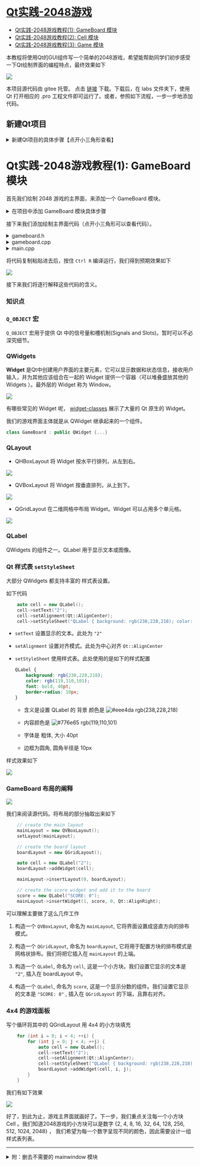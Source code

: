 # [Qt实践-2048游戏](https://gitee.com/OneForward/TACpp/blob/master/tutorials/qt-2048-v1.md)

* [Qt实践-2048游戏教程(1): GameBoard 模块](https://gitee.com/OneForward/TACpp/blob/master/tutorials/qt-2048-v1.md)
* [Qt实践-2048游戏教程(2): Cell 模块](https://gitee.com/OneForward/TACpp/blob/master/tutorials/qt-2048-v2.md)
* [Qt实践-2048游戏教程(3): Game 模块](https://gitee.com/OneForward/TACpp/blob/master/tutorials/qt-2048-v3.md)


本教程将使用Qt的GUI组件写一个简单的2048游戏，希望能帮助同学们初步感受一下Qt绘制界面的编程特点，最终效果如下

![](imgs/qt-2048-最终效果.png)

本项目源代码由 gitee 托管。 点击 [链接](https://gitee.com/OneForward/TACpp/archive/master.zip) 下载。下载后，在 labs 文件夹下，使用 Qt 打开相应的 .pro 工程文件即可运行了。或者，参照如下流程，一步一步地添加代码。

## 新建Qt项目

<details>
  <summary> 新建Qt项目的具体步骤【点开小三角形查看】 </summary>

按住 `Crtl Shift N` 新建工程项目。

* 点击确定。

![](imgs/qt-new-proj-widgets.png)

* 设置工程名。

![](imgs/qt-new-proj.png)

* 一路点击默认选项。除了此处，不勾选 ui form。

![](imgs/qt-new-proj-no-ui.png)

最终我们会得到如图所示的一个项目

![](imgs/qt2048-init.png)

按住 `Ctrl R` 运行可以得到一个没有任何组件的界面程序。

![](imgs/qt2048-init-run.png)


</details>

# Qt实践-2048游戏教程(1): GameBoard 模块
首先我们绘制 2048 游戏的主界面，来添加一个 GameBoard 模块。

<details>
  <summary> 在项目中添加 GameBoard 模块具体步骤 </summary>

* 右键项目名称，点击 `Add New` 添加一个新的类。

![](imgs/Add-New.png)

![](imgs/Add-New-Class.png)

* 我们希望 GameBoard 是一个 QWidget 组件，用于盛放游戏主界面的其他小组件。配置如下

![](imgs/Add-New-GameBoard.png)

* 完成后，我们的项目会增加 gameboard.h 和 gameboard.cpp 两个文件。

![](imgs/Add-New-GameBoard-结果.png)
</details>



接下来我们添加绘制主界面代码（点开小三角形可以查看代码）。


<details>
  <summary> gameboard.h  </summary>

```cpp
// gameboard.h 
#ifndef GAMEBOARD_H
#define GAMEBOARD_H

#include <QLabel>
#include <QVBoxLayout>
#include <QGridLayout>

class GameBoard : public QWidget
{
    Q_OBJECT
public:
    explicit GameBoard(QWidget *parent = 0);

private:

    // main layout
    QVBoxLayout *mainLayout;
    // grid layout of board
    QGridLayout *boardLayout;
    // score widget
    QLabel *score;

};

#endif // GAMEBOARD_H
```

</details>

<details>
  <summary> gameboard.cpp  </summary>

```cpp
// gameboard.cpp 
#include "gameboard.h"

GameBoard::GameBoard(QWidget *parent) :
    QWidget(parent)
{
    // set default size
    resize(650,450);

    // create the main layout
    mainLayout = new QVBoxLayout();
    setLayout(mainLayout);

    // create the board layout
    boardLayout = new QGridLayout();

    auto cell = new QLabel();
    cell->setText("2");
    cell->setAlignment(Qt::AlignCenter);
    cell->setStyleSheet("QLabel { background: rgb(238,228,218); color: rgb(119,110,101); font: bold; border-radius: 10px; font: 40pt; }");
    boardLayout->addWidget(cell);

    mainLayout->insertLayout(0, boardLayout);

    // create the score widget and add it to the board
    score = new QLabel(QString("SCORE: %1").arg(0));
    score->setStyleSheet("QLabel { color: rgb(235,224,214); font: 16pt; }");
    score->setFixedHeight(50);
    mainLayout->insertWidget(1, score, 0, Qt::AlignRight);

    // style sheet of the board
    setStyleSheet("GameBoard { background-color: rgb(187,173,160) }");
}
```

</details>

<details>
  <summary> main.cpp </summary>

```cpp
// main.cpp
#include <QApplication>
#include "gameboard.h"

int main(int argc, char *argv[])
{
    QApplication app(argc, argv);

    GameBoard board;
    board.show();

    return app.exec();
}
```

</details>



将代码复制粘贴进去后，按住 `Ctrl R` 编译运行，我们得到预期效果如下

![](imgs/qt2048-v1-效果.png)

接下来我们将逐行解释这些代码的含义。

### 知识点

### `Q_OBJECT` 宏

`Q_OBJECT` 宏用于提供 Qt 中的信号量和槽机制(Signals and Slots)。暂时可以不必深究细节。



### QWidgets 

**Widget** 是Qt中创建用户界面的主要元素，它可以显示数据和状态信息，接收用户输入，并为其他应该组合在一起的 Widget 提供一个容器（可以堆叠盛放其他的 Widgets ）。最外层的 Widget 称为 Window。

![](imgs/widget-example.png)


有哪些常见的 Widget 呢， [widget-classes](https://doc.qt.io/qt-5/widget-classes.html#basic-widget-classes) 展示了大量的 Qt 原生的 Widget。

我们的游戏界面主体就是从 QWidget 继承起来的一个组件。

```cpp
class GameBoard : public QWidget {...}
```

### QLayout 

* QHBoxLayout 将 Widget 按水平行排列，从左到右。

![](imgs/QHBoxLayout.png)

* QVBoxLayout 将 Widget 按垂直排列，从上到下。

![](imgs/QVBoxLayout.png)

* QGridLayout 在二维网格中布局 Widget。Widget 可以占用多个单元格。

![](imgs/QGridLayout.png)

### QLabel

QWidgets 的组件之一。QLabel 用于显示文本或图像。

### Qt 样式表 `setStyleSheet`

大部分 QWidgets 都支持丰富的 样式表设置。

如下代码
```cpp
    auto cell = new QLabel();
    cell->setText("2");
    cell->setAlignment(Qt::AlignCenter);
    cell->setStyleSheet("QLabel { background: rgb(238,228,218); color: rgb(119,110,101); font: bold; border-radius: 10px; font: 40pt; }");
```

* `setText` 设置显示的文本。此处为 `"2"`
* `setAlignment` 设置对齐模式。此处为中心对齐 `Qt::AlignCenter`
* `setStyleSheet` 使用样式表。此处使用的是如下的样式配置
    ```css
    QLabel { 
        background: rgb(238,228,218); 
        color: rgb(119,110,101); 
        font: bold, 40pt; 
        border-radius: 10px; 
    }
    ```

    * 含义是设置 QLabel 的 背景 颜色是 ![#eee4da](https://via.placeholder.com/16/eee4da/000000?text=+) rgb(238,228,218) 

    * 内容颜色是 ![#776e65](https://via.placeholder.com/15/776e65/000000?text=+) rgb(119,110,101)

    * 字体是 粗体, 大小 40pt

    * 边框为圆角, 圆角半径是 10px



样式效果如下

![](imgs/qt2048-cell-2.png)

### GameBoard 布局的阐释

![](imgs/qt2048-v1-解释1x1.png)

我们来阅读源代码。将布局的部分抽取出来如下

```cpp
    // create the main layout
    mainLayout = new QVBoxLayout();
    setLayout(mainLayout);

    // create the board layout
    boardLayout = new QGridLayout();

    auto cell = new QLabel("2");
    boardLayout->addWidget(cell);

    mainLayout->insertLayout(0, boardLayout);

    // create the score widget and add it to the board
    score = new QLabel("SCORE: 0");
    mainLayout->insertWidget(1, score, 0, Qt::AlignRight);
```

可以理解主要做了这么几件工作

1. 构造一个 `QVBoxLayout`, 命名为 `mainLayout`, 它将界面设置成竖直方向的排布模式。

2. 构造一个 `QGridLayout`, 命名为 `boardLayout`, 它将用于配置方块的排布模式是网格状排布。我们将把它插入在 `mainLayout` 的上端。

3. 构造一个 `QLabel`, 命名为 `cell`, 这是一个小方块。我们设置它显示的文本是 `"2"`, 插入在 boardLayout 中。

4. 构造一个 `QLabel`, 命名为 `score`, 这是一个显示分数的组件。我们设置它显示的文本是 `"SCORE: 0"` , 插入在 `QGridLayout` 的下端，且靠右对齐。





### 4x4 的游戏面板

写个循环将其中的 QGridLayout 用 4x4 的小方块填充 

```cpp
    for (int i = 0; i < 4; ++i) {
        for (int j = 0; j < 4; ++j) {
            auto cell = new QLabel();
            cell->setText("2");
            cell->setAlignment(Qt::AlignCenter);
            cell->setStyleSheet("QLabel { background: rgb(238,228,218); color: rgb(119,110,101); font: bold; border-radius: 10px; font: 40pt; }");
            boardLayout->addWidget(cell, i, j);
        }
    }
```

我们有如下效果

![](imgs/qt2048-v1-解释.png)

好了，到此为止，游戏主界面就画好了。下一步，我们重点关注每一个小方块 Cell 。我们知道2048游戏的小方块可以是数字 {2, 4, 8, 16, 32, 64, 128, 256, 512, 1024, 2048} ， 我们希望为每一个数字呈现不同的颜色，因此需要设计一组样式表列表。

---


<details>
  <summary> 附：删去不需要的 mainwindow 模块 </summary>

由于我们的代码不需要 mainwindow 模块，我们可以删去 mainwindow.h 和 mainwindow.cpp 两个文件。右键文件名选择 `Remove` 即可。

![](imgs/qt2048-init-remove-mainwindow.png)

</details>




